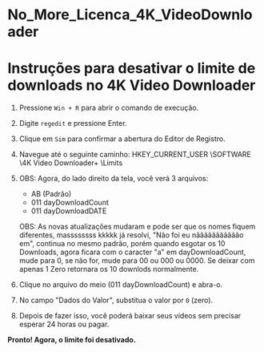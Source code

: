 # No_More_Licenca_4K_VideoDownloader

# Instruções para desativar o limite de downloads no 4K Video Downloader

1. Pressione `Win + R` para abrir o comando de execução.
2. Digite `regedit` e pressione Enter.
3. Clique em `Sim` para confirmar a abertura do Editor de Registro.
4. Navegue até o seguinte caminho: HKEY_CURRENT_USER \SOFTWARE \4K Video Downloader+ \Limits
5. OBS: Agora, do lado direito da tela, você verá 3 arquivos:
    - AB (Padrão)
    - 011 dayDownloadCount
    - 011 dayDownloadDATE

	OBS: As novas atualizações mudaram e pode ser que os nomes fiquem diferentes, massssssss kkkkk
		 já resolvi, "Não foi eu nããããããããããão em", continua no mesmo padrão, porém quando esgotar 
		 os 10 Downloads, agora ficara com o caracter "a" em dayDownloadCount, mude para 0, se não for, 
		 mude para 00 ou 000 ou 0000. Se deixar com apenas 1 Zero retornara os 10 downlods normalmente.
	
7. Clique no arquivo do meio (011 dayDownloadCount) e abra-o.
8. No campo "Dados do Valor", substitua o valor por `0` (zero).
9. Depois de fazer isso, você poderá baixar seus vídeos sem precisar esperar 24 horas ou pagar.

**Pronto! Agora, o limite foi desativado.**